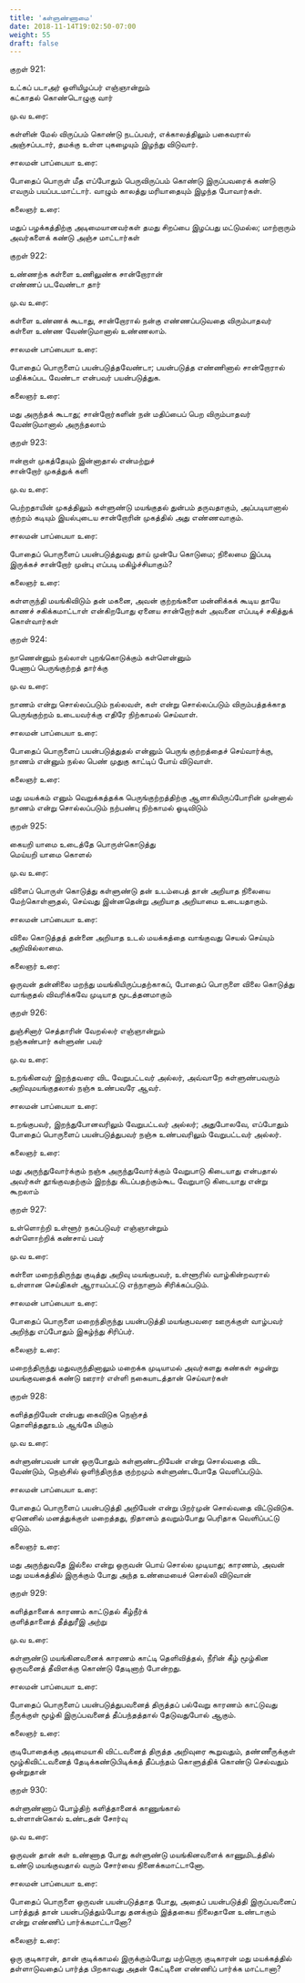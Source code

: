 ```yaml
---
title: 'கள்ளுண்ணாமை'
date: 2018-11-14T19:02:50-07:00
weight: 55
draft: false
---
```



குறள்  921:

உட்கப் படாஅர் ஒளியிழப்பர் எஞ்ஞான்றும்  
கட்காதல் கொண்டொழுகு வார்

மு.வ உரை:

கள்ளின் மேல் விருப்பம் கொண்டு நடப்பவர், எக்காலத்திலும் பகைவரால் அஞ்சப்படார், தமக்கு உள்ள புகழையும் இழந்து விடுவார்.

சாலமன் பாப்பையா உரை:

போதைப் பொருள் மீத எப்போதும் பெருவிருப்பம் கொண்டு இருப்பவரைக் கண்டு எவரும் பயப்படமாட்டார். வாழும் காலத்து மரியாதையும் இழந்த போவார்கள்.

கலைஞர் உரை:

மதுப் பழக்கத்திற்கு அடிமையானவர்கள் தமது சிறப்பை இழப்பது மட்டுமல்ல; மாற்றாரும் அவர்களைக் கண்டு அஞ்ச மாட்டார்கள்

குறள்  922:

உண்ணற்க கள்ளை உணிலுண்க சான்றோரான்  
எண்ணப் படவேண்டா தார்

மு.வ உரை:

கள்ளை உண்ணக் கூடாது, சான்றோரால் நன்கு எண்ணப்படுவதை விரும்பாதவர் கள்ளை உண்ண வேண்டுமானால் உண்ணலாம்.

சாலமன் பாப்பையா உரை:

போதைப் பொருளைப் பயன்படுத்தவேண்டா; பயன்படுத்த எண்ணினால் சான்றோரால் மதிக்கப்பட வேண்டா என்பவர் பயன்படுத்துக.

கலைஞர் உரை:

மது அருந்தக் கூடாது; சான்றோர்களின் நன் மதிப்பைப் பெற விரும்பாதவர் வேண்டுமானால் அருந்தலாம்

குறள்  923:

ஈன்றாள் முகத்தேயும் இன்னாதால் என்மற்றுச்  
சான்றோர் முகத்துக் களி

மு.வ உரை:

பெற்றதாயின் முகத்திலும் கள்ளுண்டு மயங்குதல் துன்பம் தருவதாகும், அப்படியானால் குற்றம் கடியும் இயல்புடைய சான்றோரின் முகத்தில் அது எண்ணவாகும்.

சாலமன் பாப்பையா உரை:

போதைப் பொருளைப் பயன்படுத்துவது தாய் முன்பே கொடுமை; நிலைமை இப்படி இருக்கச் சான்றோர் முன்பு எப்படி மகிழ்ச்சியாகும்?

கலைஞர் உரை:

கள்ளருந்தி மயங்கிவிடும் தன் மகனை, அவன் குற்றங்களை மன்னிக்கக் கூடிய தாயே காணச் சகிக்கமாட்டாள் என்கிறபோது ஏனைய சான்றோர்கள் அவனை எப்படிச் சகித்துக் கொள்வார்கள்

குறள்  924:

நாணென்னும் நல்லாள் புறங்கொடுக்கும் கள்ளென்னும்  
பேணாப் பெருங்குற்றத் தார்க்கு

மு.வ உரை:

நாணம் என்று சொல்லப்படும் நல்லவள், கள் என்று சொல்லப்படும் விரும்பத்தக்காத பெருங்குற்றம் உடையவர்க்கு எதிரே நிற்காமல் செய்வாள்.

சாலமன் பாப்பையா உரை:

போதைப் பொருளைப் பயன்படுத்துதல் என்னும் பெருங் குற்றத்தைச் செய்வார்க்கு, நாணம் என்னும் நல்ல பெண் முதுகு காட்டிப் போய் விடுவாள்.

கலைஞர் உரை:

மது மயக்கம் எனும் வெறுக்கத்தக்க பெருங்குற்றத்திற்கு ஆளாகியிருப்போரின் முன்னால் நாணம் என்று சொல்லப்படும் நற்பண்பு நிற்காமல் ஓடிவிடும்

குறள்  925:

கையறி யாமை உடைத்தே பொருள்கொடுத்து  
மெய்யறி யாமை கொளல்

மு.வ உரை:

விளைப் பொருள் கொடுத்து கள்ளுண்டு தன் உடம்பைத் தான் அறியாத நிலையை மேற்கொள்ளுதல், செய்வது இன்னதென்று அறியாத அறியாமை உடையதாகும்.

சாலமன் பாப்பையா உரை:

விலை கொடுத்தத் தன்னை அறியாத உடல் மயக்கத்தை வாங்குவது செயல் செய்யும் அறிவில்லாமை.

கலைஞர் உரை:

ஒருவன் தன்னிலை மறந்து மயங்கியிருப்பதற்காகப், போதைப் பொருளை விலை கொடுத்து வாங்குதல் விவரிக்கவே முடியாத மூடத்தனமாகும்

குறள்  926:

துஞ்சினார் செத்தாரின் வேறல்லர் எஞ்ஞான்றும்  
நஞ்சுண்பார் கள்ளுண் பவர்

மு.வ உரை:

உறங்கினவர் இறந்தவரை விட வேறுபட்டவர் அல்லர், அவ்வாறே கள்ளுண்பவரும் அறிவுமயங்குதலால் நஞ்சு உண்பவரே ஆவர்.

சாலமன் பாப்பையா உரை:

உறங்குபவர், இறந்துபோனவரிலும் வேறுபட்டவர் அல்லர்; அதுபோலவே, எப்போதும் போதைப் பொருளைப் பயன்படுத்துபவர் நஞ்சு உண்பவரிலும் வேறுபட்டவர் அல்லர்.

கலைஞர் உரை:

மது அருந்துவோர்க்கும் நஞ்சு அருந்துவோர்க்கும் வேறுபாடு கிடையாது என்பதால் அவர்கள் தூங்குவதற்கும் இறந்து கிடப்பதற்கும்கூட வேறுபாடு கிடையாது என்று கூறலாம்

குறள்  927:

உள்ளொற்றி உள்ளூர் நகப்படுவர் எஞ்ஞான்றும்  
கள்ளொற்றிக் கண்சாய் பவர்

மு.வ உரை:

கள்ளை மறைந்திருந்து குடித்து அறிவு மயங்குபவர், உள்ளூரில் வாழ்கின்றவரால் உள்ளான செய்திகள் ஆராயப்பட்டு எந்நாளும் சிரிக்கப்படும்.

சாலமன் பாப்பையா உரை:

போதைப் பொருளை மறைந்திருந்து பயன்படுத்தி மயங்குபவரை ஊருக்குள் வாழ்பவர் அறிந்து எப்போதும் இகழ்ந்து சிரிப்பர்.

கலைஞர் உரை:

மறைந்திருந்து மதுவருந்தினாலும் மறைக்க முடியாமல் அவர்களது கண்கள் சுழன்று மயங்குவதைக் கண்டு ஊரார் எள்ளி நகையாடத்தான் செய்வார்கள்

குறள்  928:

களித்தறியேன் என்பது கைவிடுக நெஞ்சத்  
தொளித்ததூஉம் ஆங்கே மிகும்

மு.வ உரை:

கள்ளுண்பவன் யான் ஒருபோதும் கள்ளுண்டறியேன் என்று சொல்வதை விட வேண்டும், நெஞ்சில் ஒளிந்திருந்த குற்றமும் கள்ளுண்டபோதே வெளிப்படும்.

சாலமன் பாப்பையா உரை:

போதைப் பொருளைப் பயன்படுத்தி அறியேன் என்று பிறர்முன் சொல்வதை விட்டுவிடுக. ஏனெனில் மனத்துக்குள் மறைத்தது, நிதானம் தவறும்போது பெரிதாக வெளிப்பட்டு விடும்.

கலைஞர் உரை:

மது அருந்துவதே இல்லை என்று ஒருவன் பொய் சொல்ல முடியாது; காரணம், அவன் மது மயக்கத்தில் இருக்கும் போது அந்த உண்மையைச் சொல்லி விடுவான்

குறள்  929:

களித்தானைக் காரணம் காட்டுதல் கீழ்நீர்க்  
குளித்தானைத் தீத்துரீஇ அற்று

மு.வ உரை:

கள்ளுண்டு மயங்கினவனைக் காரணம் காட்டி தெளிவித்தல், நீரின் கீழ் மூழ்கின ஒருவனைத் தீவிளக்கு கொண்டு தேடினாற் போன்றது.

சாலமன் பாப்பையா உரை:

போதைப் பொருளைப் பயன்படுத்துபவனைத் திருத்தப் பல்வேறு காரணம் காட்டுவது நீருக்குள் மூழ்கி இருப்பவனைத் தீப்பந்தத்தால் தேடுவதுபோல் ஆகும்.

கலைஞர் உரை:

குடிபோதைக்கு அடிமையாகி விட்டவனைத் திருத்த அறிவுரை கூறுவதும், தண்ணீருக்குள் மூழ்கிவிட்டவனைத் தேடிக்கண்டுபிடிக்கத் தீப்பந்தம் கொளுத்திக் கொண்டு செல்வதும் ஒன்றுதான்

குறள்  930:

கள்ளுண்ணாப் போழ்திற் களித்தானைக் காணுங்கால்  
உள்ளான்கொல் உண்டதன் சோர்வு

மு.வ உரை:

ஒருவன் தான் கள் உண்ணாத போது கள்ளுண்டு மயங்கினவளைக் காணுமிடத்தில் உண்டு மயங்குவதால் வரும் சோர்வை நினைக்கமாட்டானோ.

சாலமன் பாப்பையா உரை:

போதைப் பொருளை ஒருவன் பயன்படுத்தாத போது, அதைப் பயன்படுத்தி இருப்பவனைப் பார்த்துத் தான் பயன்படுத்தும்போது தனக்கும் இத்தகைய நிலைதானே உண்டாகும் என்று எண்ணிப் பார்க்கமாட்டானோ?

கலைஞர் உரை:

ஒரு குடிகாரன், தான் குடிக்காமல் இருக்கும்போது மற்றொரு குடிகாரன் மது மயக்கத்தில் தள்ளாடுவதைப் பார்த்த பிறகாவது அதன் கேட்டினை எண்ணிப் பார்க்க மாட்டானா?